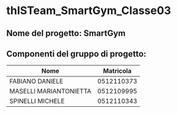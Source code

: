# thISTeam_SmartGym_Classe03

## Nome del progetto: SmartGym

## Componenti del gruppo di progetto:

| Nome                  |Matricola |
|-----------------------|----------|
| FABIANO DANIELE       |0512110373|
| MASELLI MARIANTONIETTA|0512109995| 
| SPINELLI MICHELE      |0512110343|
